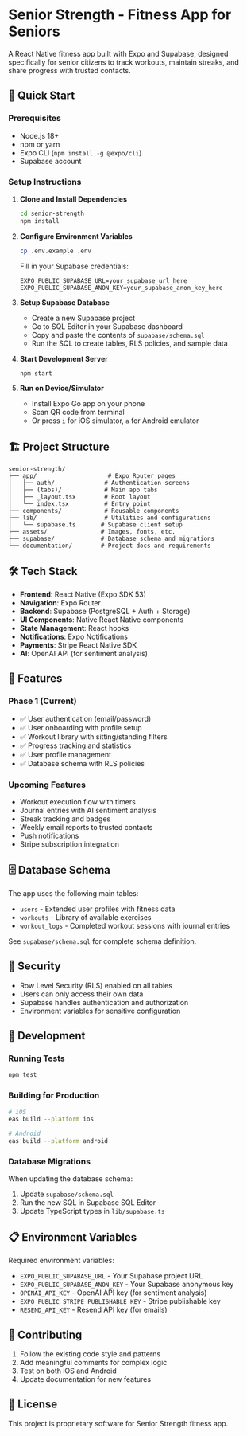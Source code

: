 # Senior Strength - Fitness App for Seniors

A React Native fitness app built with Expo and Supabase, designed specifically for senior citizens to track workouts, maintain streaks, and share progress with trusted contacts.

## 🚀 Quick Start

### Prerequisites
- Node.js 18+ 
- npm or yarn
- Expo CLI (`npm install -g @expo/cli`)
- Supabase account

### Setup Instructions

1. **Clone and Install Dependencies**
   ```bash
   cd senior-strength
   npm install
   ```

2. **Configure Environment Variables**
   ```bash
   cp .env.example .env
   ```
   
   Fill in your Supabase credentials:
   ```
   EXPO_PUBLIC_SUPABASE_URL=your_supabase_url_here
   EXPO_PUBLIC_SUPABASE_ANON_KEY=your_supabase_anon_key_here
   ```

3. **Setup Supabase Database**
   - Create a new Supabase project
   - Go to SQL Editor in your Supabase dashboard
   - Copy and paste the contents of `supabase/schema.sql`
   - Run the SQL to create tables, RLS policies, and sample data

4. **Start Development Server**
   ```bash
   npm start
   ```

5. **Run on Device/Simulator**
   - Install Expo Go app on your phone
   - Scan QR code from terminal
   - Or press `i` for iOS simulator, `a` for Android emulator

## 🏗️ Project Structure

```
senior-strength/
├── app/                    # Expo Router pages
│   ├── auth/              # Authentication screens
│   ├── (tabs)/            # Main app tabs
│   ├── _layout.tsx        # Root layout
│   └── index.tsx          # Entry point
├── components/            # Reusable components
├── lib/                   # Utilities and configurations
│   └── supabase.ts       # Supabase client setup
├── assets/               # Images, fonts, etc.
├── supabase/             # Database schema and migrations
└── documentation/        # Project docs and requirements
```

## 🛠️ Tech Stack

- **Frontend**: React Native (Expo SDK 53)
- **Navigation**: Expo Router
- **Backend**: Supabase (PostgreSQL + Auth + Storage)
- **UI Components**: Native React Native components
- **State Management**: React hooks
- **Notifications**: Expo Notifications
- **Payments**: Stripe React Native SDK
- **AI**: OpenAI API (for sentiment analysis)

## 📱 Features

### Phase 1 (Current)
- ✅ User authentication (email/password)
- ✅ User onboarding with profile setup
- ✅ Workout library with sitting/standing filters
- ✅ Progress tracking and statistics
- ✅ User profile management
- ✅ Database schema with RLS policies

### Upcoming Features
- Workout execution flow with timers
- Journal entries with AI sentiment analysis
- Streak tracking and badges
- Weekly email reports to trusted contacts
- Push notifications
- Stripe subscription integration

## 🗄️ Database Schema

The app uses the following main tables:
- `users` - Extended user profiles with fitness data
- `workouts` - Library of available exercises
- `workout_logs` - Completed workout sessions with journal entries

See `supabase/schema.sql` for complete schema definition.

## 🔐 Security

- Row Level Security (RLS) enabled on all tables
- Users can only access their own data
- Supabase handles authentication and authorization
- Environment variables for sensitive configuration

## 🧪 Development

### Running Tests
```bash
npm test
```

### Building for Production
```bash
# iOS
eas build --platform ios

# Android  
eas build --platform android
```

### Database Migrations
When updating the database schema:
1. Update `supabase/schema.sql`
2. Run the new SQL in Supabase SQL Editor
3. Update TypeScript types in `lib/supabase.ts`

## 📋 Environment Variables

Required environment variables:
- `EXPO_PUBLIC_SUPABASE_URL` - Your Supabase project URL
- `EXPO_PUBLIC_SUPABASE_ANON_KEY` - Your Supabase anonymous key
- `OPENAI_API_KEY` - OpenAI API key (for sentiment analysis)
- `EXPO_PUBLIC_STRIPE_PUBLISHABLE_KEY` - Stripe publishable key
- `RESEND_API_KEY` - Resend API key (for emails)

## 🤝 Contributing

1. Follow the existing code style and patterns
2. Add meaningful comments for complex logic
3. Test on both iOS and Android
4. Update documentation for new features

## 📄 License

This project is proprietary software for Senior Strength fitness app.
